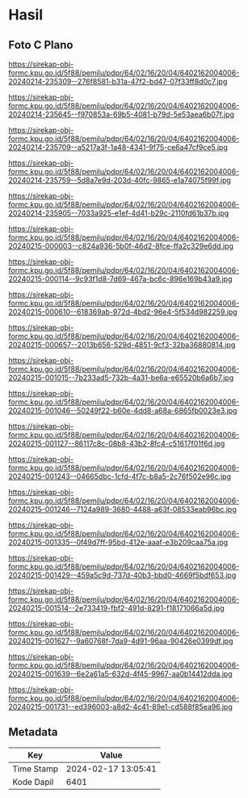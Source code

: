 # Hasil

## Foto C Plano

https://sirekap-obj-formc.kpu.go.id/5f88/pemilu/pdpr/64/02/16/20/04/6402162004006-20240214-235309--276f8581-b31a-47f2-bd47-07f33ff8d0c7.jpg

https://sirekap-obj-formc.kpu.go.id/5f88/pemilu/pdpr/64/02/16/20/04/6402162004006-20240214-235645--f970853a-69b5-4081-b79d-5e53aea6b07f.jpg

https://sirekap-obj-formc.kpu.go.id/5f88/pemilu/pdpr/64/02/16/20/04/6402162004006-20240214-235709--a5217a3f-1a48-4341-9f75-ce6a47cf9ce5.jpg

https://sirekap-obj-formc.kpu.go.id/5f88/pemilu/pdpr/64/02/16/20/04/6402162004006-20240214-235759--5d8a7e9d-203d-40fc-9865-e1a74075f99f.jpg

https://sirekap-obj-formc.kpu.go.id/5f88/pemilu/pdpr/64/02/16/20/04/6402162004006-20240214-235905--7033a925-e1ef-4d41-b29c-2110fd61b37b.jpg

https://sirekap-obj-formc.kpu.go.id/5f88/pemilu/pdpr/64/02/16/20/04/6402162004006-20240215-000003--c824a936-5b0f-46d2-8fce-ffa2c329e6dd.jpg

https://sirekap-obj-formc.kpu.go.id/5f88/pemilu/pdpr/64/02/16/20/04/6402162004006-20240215-000114--9c93f1d8-7d69-467a-bc6c-896e169b43a9.jpg

https://sirekap-obj-formc.kpu.go.id/5f88/pemilu/pdpr/64/02/16/20/04/6402162004006-20240215-000610--618369ab-972d-4bd2-96e4-5f534d982259.jpg

https://sirekap-obj-formc.kpu.go.id/5f88/pemilu/pdpr/64/02/16/20/04/6402162004006-20240215-000657--2013b656-529d-4851-9cf3-32ba36880814.jpg

https://sirekap-obj-formc.kpu.go.id/5f88/pemilu/pdpr/64/02/16/20/04/6402162004006-20240215-001015--7b233ad5-732b-4a31-be6a-e65520b6a6b7.jpg

https://sirekap-obj-formc.kpu.go.id/5f88/pemilu/pdpr/64/02/16/20/04/6402162004006-20240215-001046--50249f22-b60e-4dd8-a68a-6865fb0023e3.jpg

https://sirekap-obj-formc.kpu.go.id/5f88/pemilu/pdpr/64/02/16/20/04/6402162004006-20240215-001127--86117c8c-08b8-43b2-8fc4-c51617f01f6d.jpg

https://sirekap-obj-formc.kpu.go.id/5f88/pemilu/pdpr/64/02/16/20/04/6402162004006-20240215-001243--04665dbc-1cfd-4f7c-b8a5-2c76f502e96c.jpg

https://sirekap-obj-formc.kpu.go.id/5f88/pemilu/pdpr/64/02/16/20/04/6402162004006-20240215-001246--7124a989-3680-4488-a63f-08533eab96bc.jpg

https://sirekap-obj-formc.kpu.go.id/5f88/pemilu/pdpr/64/02/16/20/04/6402162004006-20240215-001335--0f49d7ff-95bd-412e-aaaf-e3b209caa75a.jpg

https://sirekap-obj-formc.kpu.go.id/5f88/pemilu/pdpr/64/02/16/20/04/6402162004006-20240215-001429--459a5c9d-737d-40b3-bbd0-4669f5bdf653.jpg

https://sirekap-obj-formc.kpu.go.id/5f88/pemilu/pdpr/64/02/16/20/04/6402162004006-20240215-001514--2e733419-fbf2-491d-8291-f18171066a5d.jpg

https://sirekap-obj-formc.kpu.go.id/5f88/pemilu/pdpr/64/02/16/20/04/6402162004006-20240215-001627--9a60768f-7da9-4d91-96aa-90426e0399df.jpg

https://sirekap-obj-formc.kpu.go.id/5f88/pemilu/pdpr/64/02/16/20/04/6402162004006-20240215-001639--6e2a61a5-632d-4f45-9967-aa0b14412dda.jpg

https://sirekap-obj-formc.kpu.go.id/5f88/pemilu/pdpr/64/02/16/20/04/6402162004006-20240215-001731--ed396003-a8d2-4c41-89e1-cd588f85ea96.jpg


## Metadata

| Key        | Value               |
| ---------- | ------------------- |
| Time Stamp | 2024-02-17 13:05:41 |
| Kode Dapil | 6401                |



